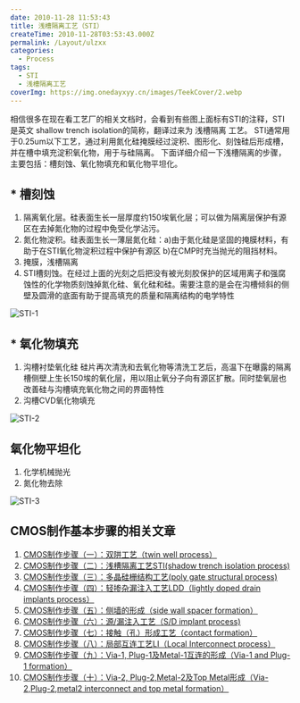 ```yaml
---
date: 2010-11-28 11:53:43
title: 浅槽隔离工艺（STI）
createTime: 2010-11-28T03:53:43.000Z
permalink: /Layout/ulzxx
categories:
  - Process
tags:
  - STI
  - 浅槽隔离工艺
coverImg: https://img.onedayxyy.cn/images/TeekCover/2.webp
---
```


相信很多在现在看工艺厂的相关文档时，会看到有些图上面标有STI的注释，STI是英文 shallow trench isolation的简称，翻译过来为 浅槽隔离 工艺。 STI通常用于0.25um以下工艺，通过利用氮化硅掩膜经过淀积、图形化、刻蚀硅后形成槽，并在槽中填充淀积氧化物，用于与硅隔离。 下面详细介绍一下浅槽隔离的步骤，主要包括：槽刻蚀、氧化物填充和氧化物平坦化。 

## * 槽刻蚀


  1. 隔离氧化层。硅表面生长一层厚度约150埃氧化层；可以做为隔离层保护有源区在去掉氮化物的过程中免受化学沾污。
  2. 氮化物淀积。硅表面生长一薄层氮化硅：a)由于氮化硅是坚固的掩膜材料，有助于在STI氧化物淀积过程中保护有源区 b)在CMP时充当抛光的阻挡材料。
  3. 掩膜，浅槽隔离
  4. STI槽刻蚀。在经过上面的光刻之后把没有被光刻胶保护的区域用离子和强腐蚀性的化学物质刻蚀掉氮化硅、氧化硅和硅。需要注意的是会在沟槽倾斜的侧壁及圆滑的底面有助于提高填充的质量和隔离结构的电学特性

![STI-1](/public/2011/06/STI1.jpg)

##  * 氧化物填充


  1. 沟槽衬垫氧化硅 硅片再次清洗和去氧化物等清洗工艺后，高温下在曝露的隔离槽侧壁上生长150埃的氧化层，用以阻止氧分子向有源区扩散。同时垫氧层也改善硅与沟槽填充氧化物之间的界面特性
  2. 沟槽CVD氧化物填充

![STI-2](/public/2011/06/STI2.jpg)

## 氧化物平坦化


  1. 化学机械抛光
  2. 氮化物去除

![STI-3](/public/2011/06/STI3.jpg)

## CMOS制作基本步骤的相关文章


  1. [CMOS制作步骤（一）：双阱工艺（twin well process）](http://www.chiplayout.net/cmos-double-well-process.html "CMOS制作步骤（一）：双阱工艺（twin well process）")
  2. [CMOS制作步骤（二）：浅槽隔离工艺STI(shadow trench isolation process)](http://www.chiplayout.net/cmos-sti-process.html "CMOS制作步骤（二）：浅槽隔离工艺\(STI process\)")
  3. [CMOS制作步骤（三）：多晶硅栅结构工艺(poly gate structural process)](http://www.chiplayout.net/cmos-polysilicon-gete-process.html "CMOS制作步骤（三）：多晶硅栅结构工艺")
  4. [CMOS制作步骤（四）：轻掺杂漏注入工艺LDD（lightly doped drain  implants process）](http://www.chiplayout.net/cmos-ldd-process.html "CMOS制作步骤（四）：轻掺杂漏注入工艺（LDD process）")
  5. [CMOS制作步骤（五）：侧墙的形成（side wall spacer formation）](http://www.chiplayout.net/cmos-formation-side-wall.html "CMOS制作步骤（五）：侧墙的形成")
  6. [CMOS制作步骤（六）：源/漏注入工艺（S/D implant process)](http://www.chiplayout.net/cmos-fabrication-steps-f-source-drain-injection-technology.html "CMOS制作步骤（六）：源/漏注入工艺")
  7. [CMOS制作步骤（七）：接触（孔）形成工艺（contact formation）](http://www.chiplayout.net/cmos-contact-formation-process.html "CMOS制作步骤（七）：接触（孔）形成工艺")
  8. [CMOS制作步骤（八）：局部互连工艺LI（Local Interconnect process）](http://www.chiplayout.net/cmos-fabrication-steps-viii-local-interconnect-technology.html "CMOS制作步骤（八）：局部互连工艺LI")
  9. [CMOS制作步骤（九）：Via-1, Plug-1及Metal-1互连的形成（Via-1 and Plug-1 formation）](http://www.chiplayout.net/cmos-via-1-plug-1-and-metal-1-interconnect-formation.html "CMOS制作步骤（九）：Via-1, Plug-1及Metal-1互连的形成")
  10. [CMOS制作步骤（十）：Via-2, Plug-2,Metal-2及Top Metal形成（Via-2,Plug-2,metal2 interconnect and top metal formation）](http://www.chiplayout.net/wp-admin/post.php?post=1027&action=edit)


